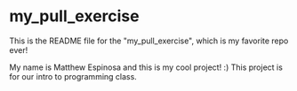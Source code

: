 # my_pull_exercise

This is the README file for the "my_pull_exercise", which is my favorite repo ever!

My name is Matthew Espinosa and this is my cool project! :) 
This project is for our intro to programming class.
